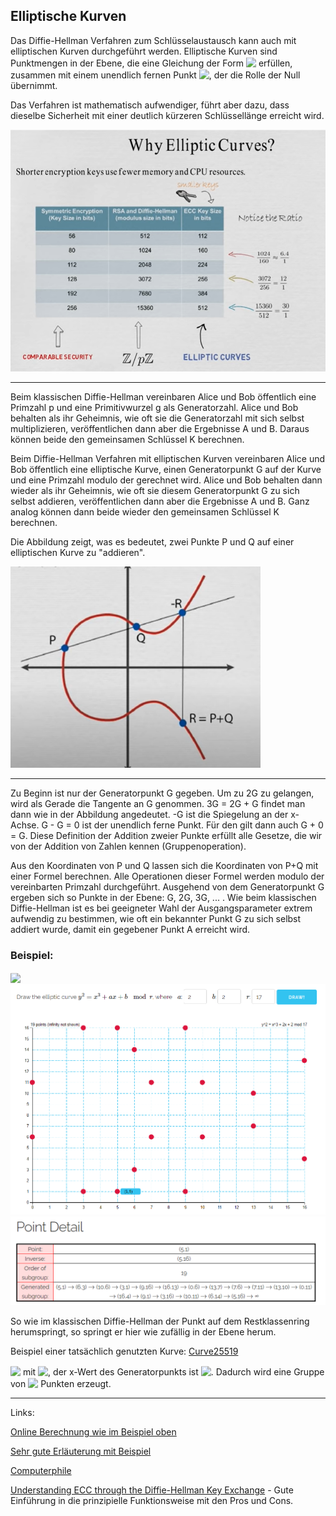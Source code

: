 ## Elliptische Kurven

Das Diffie-Hellman Verfahren zum Schlüsselaustausch kann auch mit elliptischen Kurven durchgeführt werden. Elliptische Kurven sind Punktmengen in der Ebene, die eine Gleichung der Form <!-- $y^2 = x^3 + ax + b$ --> <img style="transform: translateY(0.1em); background: white;" src="https://render.githubusercontent.com/render/math?math=y%5E2%20%3D%20x%5E3%20%2B%20ax%20%2B%20b"> erfüllen, zusammen mit einem unendlich fernen Punkt <!-- $\{\infty\}$ --> <img style="transform: translateY(0.1em); background: white;" src="https://render.githubusercontent.com/render/math?math=%5C%7B%5Cinfty%5C%7D">, der die Rolle der Null übernimmt.

Das Verfahren ist mathematisch aufwendiger, führt aber dazu, dass dieselbe Sicherheit mit einer deutlich kürzeren Schlüssellänge erreicht wird.

<img src= "elliptic1.png" width="600">

----

Beim klassischen Diffie-Hellman vereinbaren Alice und Bob öffentlich eine Primzahl p und eine Primitivwurzel g als Generatorzahl. Alice und Bob behalten als ihr Geheimnis, wie oft sie die Generatorzahl mit sich selbst multiplizieren, veröffentlichen dann aber die Ergebnisse A und B. Daraus können beide den gemeinsamen Schlüssel K berechnen.

Beim Diffie-Hellman Verfahren mit elliptischen Kurven vereinbaren Alice und Bob öffentlich eine elliptische Kurve, einen Generatorpunkt G auf der Kurve und eine Primzahl modulo der gerechnet wird. Alice und Bob behalten dann wieder als ihr Geheimnis, wie oft sie diesem Generatorpunkt G zu sich selbst addieren, veröffentlichen dann aber die Ergebnisse A und B. Ganz analog können dann beide wieder den gemeinsamen Schlüssel K berechnen. 

Die Abbildung zeigt, was es bedeutet, zwei Punkte P und Q auf einer elliptischen Kurve zu "addieren".

<img src= "elliptic2.png" width="400">

---

Zu Beginn ist nur der Generatorpunkt G gegeben. Um zu 2G zu gelangen, wird als Gerade die Tangente an G genommen. 3G = 2G + G findet man dann wie in der Abbildung angedeutet. -G ist die Spiegelung an der x-Achse. G - G = 0 ist der unendlich ferne Punkt. Für den gilt dann auch G + 0 = G. Diese Definition der Addition zweier Punkte erfüllt alle Gesetze, die wir von der Addition von Zahlen kennen (Gruppenoperation).  

Aus den Koordinaten von P und Q lassen sich die Koordinaten von P+Q mit einer Formel berechnen. Alle Operationen dieser Formel werden modulo der vereinbarten Primzahl durchgeführt. Ausgehend von dem Generatorpunkt G ergeben sich so Punkte in der Ebene: G, 2G, 3G, ... . Wie beim klassischen Diffie-Hellman ist es bei geeigneter Wahl der Ausgangsparameter extrem aufwendig zu bestimmen, wie oft ein bekannter Punkt G zu sich selbst addiert wurde, damit ein gegebener Punkt A erreicht wird. 





### Beispiel:

<!-- $y^2 = x^3 + 2x + 2$, $p = 17, G = (5,1)$ --> <img style="transform: translateY(0.1em); background: white;" src="https://render.githubusercontent.com/render/math?math=y%5E2%20%3D%20x%5E3%20%2B%202x%20%2B%202%24%2C%20%24p%20%3D%2017%2C%20G%20%3D%20(5%2C1)">


<img src= "elliptic3.png" width="800">

<img src= "elliptic4.png" width="800">


So wie im klassischen Diffie-Hellman der Punkt auf dem Restklassenring herumspringt, so springt er hier wie zufällig in der Ebene herum.


Beispiel einer tatsächlich genutzten Kurve:  [Curve25519](https://en.wikipedia.org/wiki/Curve25519)

<!-- $y^{2}=x^{3}+486662x^{2}+x$ --> <img style="transform: translateY(0.1em); background: white;" src="https://render.githubusercontent.com/render/math?math=y%5E%7B2%7D%3Dx%5E%7B3%7D%2B486662x%5E%7B2%7D%2Bx"> mit <!-- $p = 2^{255}-19$ --> <img style="transform: translateY(0.1em); background: white;" src="https://render.githubusercontent.com/render/math?math=p%20%3D%202%5E%7B255%7D-19">, der x-Wert des Generatorpunkts ist <!-- $x = 9$ --> <img style="transform: translateY(0.1em); background: white;" src="https://render.githubusercontent.com/render/math?math=x%20%3D%209">. Dadurch wird eine Gruppe von 
<!-- $ 2^{252}+27742317777372353535851937790883648493$ --> <img style="transform: translateY(0.1em); background: white;" src="https://render.githubusercontent.com/render/math?math=2%5E%7B252%7D%2B27742317777372353535851937790883648493"> Punkten erzeugt.

----

Links:

[Online Berechnung wie im Beispiel oben](https://graui.de/code/elliptic2/)  

[Sehr gute Erläuterung mit Beispiel](https://www.youtube.com/watch?v=F3zzNa42-tQ&t=228s)

[Computerphile](https://www.youtube.com/watch?v=NF1pwjL9-DE)

[Understanding ECC through the Diffie-Hellman Key Exchange](https://www.youtube.com/watch?v=gAtBM06xwaw) - Gute Einführung in die prinzipielle Funktionsweise mit den Pros und Cons.